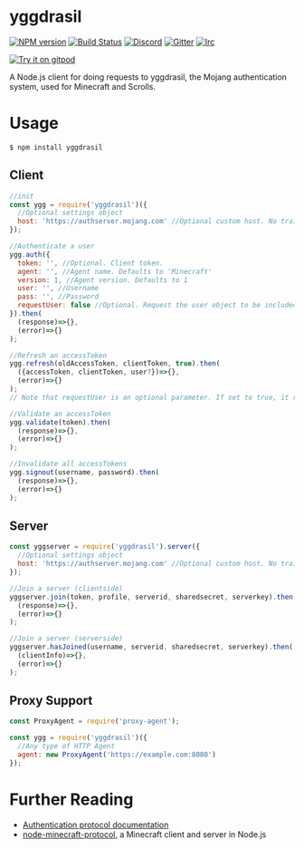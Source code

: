 # yggdrasil
[![NPM version](https://img.shields.io/npm/v/yggdrasil.svg)](http://npmjs.com/package/yggdrasil)
[![Build Status](https://github.com/PrismarineJS/node-yggdrasil/workflows/CI/badge.svg)](https://github.com/PrismarineJS/node-yggdrasil/actions?query=workflow%3A%22CI%22)
[![Discord](https://img.shields.io/badge/chat-on%20discord-brightgreen.svg)](https://discord.gg/GsEFRM8)
[![Gitter](https://img.shields.io/badge/chat-on%20gitter-brightgreen.svg)](https://gitter.im/PrismarineJS/general)
[![Irc](https://img.shields.io/badge/chat-on%20irc-brightgreen.svg)](https://irc.gitter.im/)

[![Try it on gitpod](https://img.shields.io/badge/try-on%20gitpod-brightgreen.svg)](https://gitpod.io/#https://github.com/PrismarineJS/node-yggdrasil)

A Node.js client for doing requests to yggdrasil, the Mojang authentication system, used for Minecraft and Scrolls.

# Usage
    $ npm install yggdrasil

## Client
```js
//init
const ygg = require('yggdrasil')({
  //Optional settings object
  host: 'https://authserver.mojang.com' //Optional custom host. No trailing slash.
});

//Authenticate a user
ygg.auth({
  token: '', //Optional. Client token.
  agent: '', //Agent name. Defaults to 'Minecraft'
  version: 1, //Agent version. Defaults to 1
  user: '', //Username
  pass: '', //Password
  requestUser: false //Optional. Request the user object to be included in response
}).then(
  (response)=>{},
  (error)=>{}
);

//Refresh an accessToken
ygg.refresh(oldAccessToken, clientToken, true).then(
  ({accessToken, clientToken, user?})=>{},
  (error)=>{}
);
// Note that requestUser is an optional parameter. If set to true, it requests the user object from Mojang's authentication servers as well.

//Validate an accessToken
ygg.validate(token).then(
  (response)=>{},
  (error)=>{}
);

//Invalidate all accessTokens
ygg.signout(username, password).then(
  (response)=>{},
  (error)=>{}
);
```

## Server
```js
const yggserver = require('yggdrasil').server({
  //Optional settings object
  host: 'https://authserver.mojang.com' //Optional custom host. No trailing slash.
});

//Join a server (clientside)
yggserver.join(token, profile, serverid, sharedsecret, serverkey).then(
  (response)=>{},
  (error)=>{}
);

//Join a server (serverside)
yggserver.hasJoined(username, serverid, sharedsecret, serverkey).then(
  (clientInfo)=>{},
  (error)=>{}
);
```
## Proxy Support
```js
const ProxyAgent = require('proxy-agent');

const ygg = require('yggdrasil')({
  //Any type of HTTP Agent 
  agent: new ProxyAgent('https://example.com:8080')
});
```

# Further Reading
* [Authentication protocol documentation](http://wiki.vg/Authentication)
* [node-minecraft-protocol](https://github.com/PrismarineJS/node-minecraft-protocol), a Minecraft client and server in Node.js
